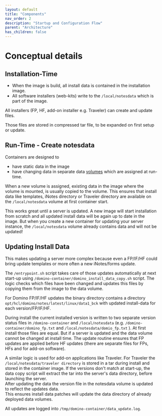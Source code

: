 ```yaml
---
layout: default
title: "Components"
nav_order: 2
description: "Startup and Configuration Flow"
parent: "Architecture"
has_children: false
---
```


# Conceptual details

## Installation-Time

- When the image is build, all install data is contained in the installation image.
- All software installers (web-kits) write to the `/local/notesdata` which is part of the image.

All installers (FP, HF, add-on installer e.g. Traveler) can create and update files.

Those files are stored in compressed tar file, to be expanded on first setup or update.

## Run-Time - Create notesdata

Containers are designed to

- have static data in the image
- have changing data in separate data [volumes](https://docs.docker.com/storage/volumes/) which are assigned at run-time.


When a new volume is assigned, existing data in the image where the volume is mounted, is usually copied to the volume.
This ensures that install data like templates, iNotes directory or Traveler directory are available on the `/local/notesdata` volume at first container start.

This works great until a server is updated. A new image will start installation from scratch and all updated install data will be again up to date in the image.
But when you create a new container for updating your server instance, the `/local/notesdata` volume already contains data and will not be updated!

## Updating Install Data

This makes updating a server more complex because even a FP/IF/HF could bring update templates or more often a new iNotes/forms update.

The `/entrypoint.sh` script takes care of those updates automatically at next start-up using `/domino-container/domino_install_data_copy.sh` script.
The logic checks which files have been changed and updates this files by copying them from the image to the data volume.

For Domino FP/IF/HF updates the binary directory contains a directory `opt/hcl/domino/notes/latest/linux/data1_bck` with updated install-data for each version/FP/IF/HF.

During install the current installed version is written to two separate version status files 
in `/domino-container` and `/local/notesdata` (e.g. `/domino-container/domino_fp.txt` and `/local/notesdata/domio_fp.txt` ).
At first install those files are equal. But if a server is updated and the data volume cannot be changed at install time.
The update routine ensures that FP updates are applied before HF updates (there are separate files for FPs, HFs and for add-on software).

A similar logic is used for add-on applications like Traveler.
For Traveler the `/local/notesdata/traveler directory` is stored in a tar during install and stored in the container image.
If the versions don't match at start-up, the data copy script will extract the tar into the server's data directory, before launching the server.  
After updating the data the version file in the notesdata volume is updated to reflect the updates data.  
This ensures install data patches will update the data directory of already deployed data volumes.

All updates are logged into `/tmp/domino-container/data_update.log`.
